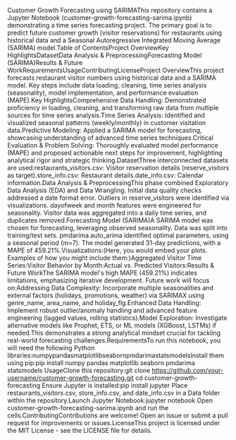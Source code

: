 Customer Growth Forecasting using SARIMAThis repository contains a Jupyter Notebook (customer-growth-forecasting-sarima.ipynb) demonstrating a time series forecasting project. The primary goal is to predict future customer growth (visitor reservations) for restaurants using historical data and a Seasonal Autoregressive Integrated Moving Average (SARIMA) model.Table of ContentsProject OverviewKey HighlightsDatasetData Analysis & PreprocessingForecasting Model (SARIMA)Results & Future WorkRequirementsUsageContributingLicenseProject OverviewThis project forecasts restaurant visitor numbers using historical data and a SARIMA model. Key steps include data loading, cleaning, time series analysis (seasonality), model implementation, and performance evaluation (MAPE).Key HighlightsComprehensive Data Handling: Demonstrated proficiency in loading, cleaning, and transforming raw data from multiple sources for time series analysis.Time Series Analysis: Identified and visualized seasonal patterns (weekly/monthly) in customer visitation data.Predictive Modeling: Applied a SARIMA model for forecasting, showcasing understanding of advanced time series techniques.Critical Evaluation & Problem Solving: Thoroughly evaluated model performance (MAPE) and proposed actionable next steps for improvement, highlighting analytical rigor and strategic thinking.DatasetThree interconnected datasets are used:restaurants_visitors.csv: Visitor reservation details (reserve_visitors as target).store_info.csv: Restaurant details.date_info.csv: Calendar information.Data Analysis & PreprocessingThis phase combined Exploratory Data Analysis (EDA) and Data Wrangling. Initial data quality checks addressed a date format error. Outliers in reserve_visitors were identified via visualizations. dayofweek and month features were engineered for seasonality. Visitor data was aggregated into a daily time series, and duplicates removed.Forecasting Model (SARIMA)A SARIMA model was chosen for forecasting, leveraging observed seasonality. Data was split into training/test sets. pmdarima.auto_arima identified optimal parameters, using a seasonal period (m=7). The model generated 31-day predictions, with a MAPE of 459.21%.Visualizations:(Here, you would embed your plots. Examples of how you might include them:)Aggregated Visitor Time Series:Visitor Behavior by Month:Actual vs. Predicted Visitors:Results & Future WorkThe SARIMA model's high MAPE (459.21%) indicates limitations, emphasizing iterative development. Future work will focus on:Addressing Data Complexity: Incorporate multiple seasonalities and external factors (holidays, promotions, weather) via SARIMAX using genre_name, area_name, and holiday_flg.Enhanced Data Handling: Implement robust outlier/anomaly handling and advanced feature engineering (lagged values, rolling statistics).Model Exploration: Investigate alternative models like Prophet, ETS, or ML models (XGBoost, LSTMs) if needed.This demonstrates a strong analytical mindset crucial for tackling real-world forecasting challenges.RequirementsTo run this notebook, you will need the following Python libraries:numpypandasmatplotlibseabornpmdarimastatsmodelsInstall them using pip:pip install numpy pandas matplotlib seaborn pmdarima statsmodels
UsageClone this repository:git clone https://github.com/your-username/customer-growth-forecasting.git
cd customer-growth-forecasting
Ensure Jupyter is installed:pip install jupyter
Place restaurants_visitors.csv, store_info.csv, and date_info.csv in a Data folder within the repository.Launch Jupyter Notebook:jupyter notebook
Open customer-growth-forecasting-sarima.ipynb and run the cells.ContributingContributions are welcome! Open an issue or submit a pull request for improvements or issues.LicenseThis project is licensed under the MIT License - see the LICENSE file for details.
